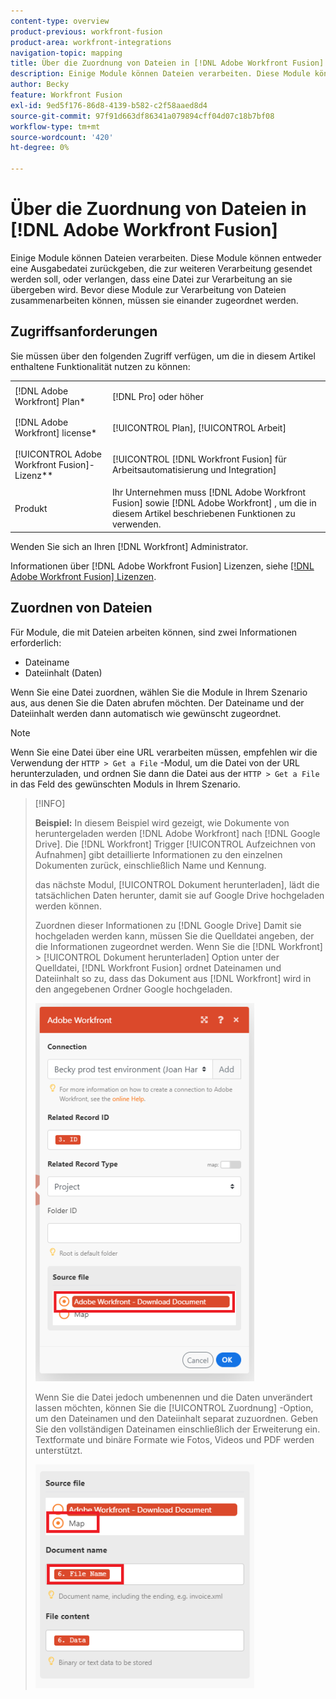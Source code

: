 ```yaml
---
content-type: overview
product-previous: workfront-fusion
product-area: workfront-integrations
navigation-topic: mapping
title: Über die Zuordnung von Dateien in [!DNL Adobe Workfront Fusion]
description: Einige Module können Dateien verarbeiten. Diese Module können entweder eine Ausgabedatei zurückgeben, die zur weiteren Verarbeitung gesendet werden soll, oder verlangen, dass eine Datei zur Verarbeitung an sie übergeben wird. Bevor diese Module zur Verarbeitung von Dateien zusammenarbeiten können, müssen sie einander zugeordnet werden.
author: Becky
feature: Workfront Fusion
exl-id: 9ed5f176-86d8-4139-b582-c2f58aaed8d4
source-git-commit: 97f91d663df86341a079894cff04d07c18b7bf08
workflow-type: tm+mt
source-wordcount: '420'
ht-degree: 0%

---
```


# Über die Zuordnung von Dateien in [!DNL Adobe Workfront Fusion]

Einige Module können Dateien verarbeiten. Diese Module können entweder eine Ausgabedatei zurückgeben, die zur weiteren Verarbeitung gesendet werden soll, oder verlangen, dass eine Datei zur Verarbeitung an sie übergeben wird. Bevor diese Module zur Verarbeitung von Dateien zusammenarbeiten können, müssen sie einander zugeordnet werden.

## Zugriffsanforderungen

Sie müssen über den folgenden Zugriff verfügen, um die in diesem Artikel enthaltene Funktionalität nutzen zu können:

<table style="table-layout:auto">
 <col> 
 <col> 
 <tbody> 
  <tr> 
    <td role="rowheader">[!DNL Adobe Workfront] Plan*</td> 
   <td> <p>[!DNL Pro] oder höher</p> </td> 
  </tr> 
  <tr data-mc-conditions=""> 
   <td role="rowheader">[!DNL Adobe Workfront] license*</td> 
   <td> <p>[!UICONTROL Plan], [!UICONTROL Arbeit]</p> </td> 
  </tr> 
  <tr> 
   <td role="rowheader">[!UICONTROL Adobe Workfront Fusion]-Lizenz**</td> 
   <td> <p>[!UICONTROL [!DNL Workfront Fusion] für Arbeitsautomatisierung und Integration] </p>  </td> 
  </tr> 
  <tr> 
   <td role="rowheader">Produkt</td> 
   <td>Ihr Unternehmen muss [!DNL Adobe Workfront Fusion] sowie [!DNL Adobe Workfront] , um die in diesem Artikel beschriebenen Funktionen zu verwenden.</td> 
  </tr>  </tbody> 
</table>

Wenden Sie sich an Ihren [!DNL Workfront] Administrator.

Informationen über [!DNL Adobe Workfront Fusion] Lizenzen, siehe [[!DNL Adobe Workfront Fusion] Lizenzen](../../workfront-fusion/get-started/license-automation-vs-integration.md).

## Zuordnen von Dateien

Für Module, die mit Dateien arbeiten können, sind zwei Informationen erforderlich:

* Dateiname
* Dateiinhalt (Daten)

Wenn Sie eine Datei zuordnen, wählen Sie die Module in Ihrem Szenario aus, aus denen Sie die Daten abrufen möchten. Der Dateiname und der Dateiinhalt werden dann automatisch wie gewünscht zugeordnet.

>[!NOTE]
>
>Wenn Sie eine Datei über eine URL verarbeiten müssen, empfehlen wir die Verwendung der `HTTP > Get a File` -Modul, um die Datei von der URL herunterzuladen, und ordnen Sie dann die Datei aus der `HTTP > Get a File` in das Feld des gewünschten Moduls in Ihrem Szenario.

>[!INFO]
>
>**Beispiel:** In diesem Beispiel wird gezeigt, wie Dokumente von heruntergeladen werden [!DNL Adobe Workfront] nach [!DNL Google Drive]. Die [!DNL Workfront] Trigger [!UICONTROL Aufzeichnen von Aufnahmen] gibt detaillierte Informationen zu den einzelnen Dokumenten zurück, einschließlich Name und Kennung.
>
>das nächste Modul, [!UICONTROL Dokument herunterladen], lädt die tatsächlichen Daten herunter, damit sie auf Google Drive hochgeladen werden können.
>
>Zuordnen dieser Informationen zu [!DNL Google Drive] Damit sie hochgeladen werden kann, müssen Sie die Quelldatei angeben, der die Informationen zugeordnet werden. Wenn Sie die [!DNL Workfront] > [!UICONTROL Dokument herunterladen] Option unter der Quelldatei, [!DNL Workfront Fusion] ordnet Dateinamen und Dateiinhalt so zu, dass das Dokument aus [!DNL Workfront] wird in den angegebenen Ordner Google hochgeladen.
>
>![](assets/wf-download-document-350x605.png)
>
>Wenn Sie die Datei jedoch umbenennen und die Daten unverändert lassen möchten, können Sie die [!UICONTROL Zuordnung] -Option, um den Dateinamen und den Dateiinhalt separat zuzuordnen. Geben Sie den vollständigen Dateinamen einschließlich der Erweiterung ein. Textformate und binäre Formate wie Fotos, Videos und PDF werden unterstützt.
>
>![](assets/use-the-map-option-350x358.png)
